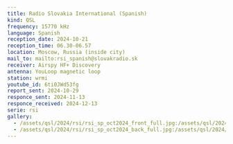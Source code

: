 ```yaml
---
title: Radio Slovakia International (Spanish)
kind: QSL
frequency: 15770 kHz
language: Spanish
reception_date: 2024-10-21
reception_time: 06.30-06.57
location: Moscow, Russia (inside city)
mail_to: mailto:rsi_spanish@slovakradio.sk
receiver: Airspy HF+ Discovery
antenna: YouLoop magnetic loop
station: wrmi
youtube_id: 6ti0JWd53fg
report_sent: 2024-10-29
responce_sent: 2024-11-13
responce_received: 2024-12-13
serie: rsi
gallery:
  - /assets/qsl/2024/rsi/rsi_sp_oct2024_front_full.jpg:/assets/qsl/2024/rsi/rsi_sp_oct2024_front_small.jpg
  - /assets/qsl/2024/rsi/rsi_sp_oct2024_back_full.jpg:/assets/qsl/2024/rsi/rsi_sp_oct2024_back_small.jpg
---
```

